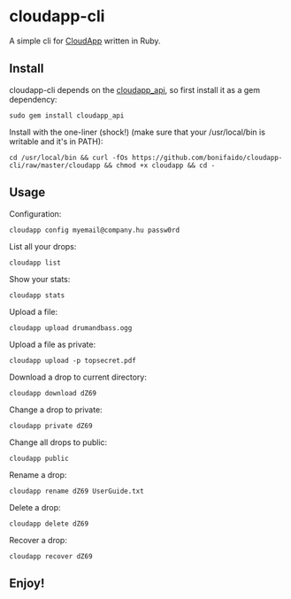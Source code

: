 cloudapp-cli
============

A simple cli for [CloudApp][getcloudapp] written in Ruby.

Install
-------

cloudapp-cli depends on the [cloudapp_api][api], so first install it as a gem dependency:

	sudo gem install cloudapp_api

Install with the one-liner (shock!) (make sure that your /usr/local/bin is writable and it's in PATH):

	cd /usr/local/bin && curl -fOs https://github.com/bonifaido/cloudapp-cli/raw/master/cloudapp && chmod +x cloudapp && cd -

Usage
-----

Configuration:

	cloudapp config myemail@company.hu passw0rd

List all your drops:

	cloudapp list

Show your stats:

	cloudapp stats

Upload a file:

	cloudapp upload drumandbass.ogg

Upload a file as private:

	cloudapp upload -p topsecret.pdf

Download a drop to current directory:

	cloudapp download dZ69

Change a drop to private:

	cloudapp private dZ69

Change all drops to public:

	cloudapp public

Rename a drop:

	cloudapp rename dZ69 UserGuide.txt

Delete a drop:

	cloudapp delete dZ69

Recover a drop:

	cloudapp recover dZ69

Enjoy!
------

[getcloudapp]:http://getcloudapp.com/
[api]:https://github.com/aaronrussell/cloudapp_api